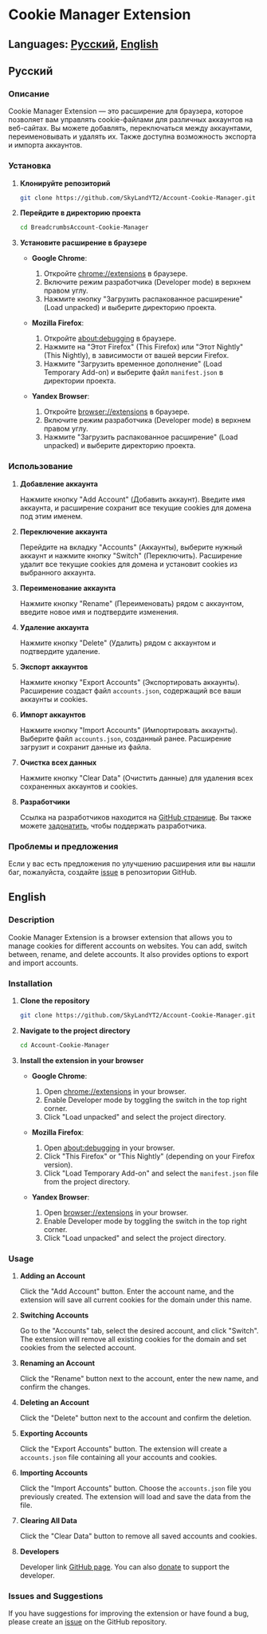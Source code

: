 
# Cookie Manager Extension

## Languages: [Русский](#русский), [English](#english)

## Русский

### Описание

Cookie Manager Extension — это расширение для браузера, которое позволяет вам управлять cookie-файлами для различных аккаунтов на веб-сайтах. Вы можете добавлять, переключаться между аккаунтами, переименовывать и удалять их. Также доступна возможность экспорта и импорта аккаунтов.

### Установка

1. **Клонируйте репозиторий**

   ```bash
   git clone https://github.com/SkyLandYT2/Account-Cookie-Manager.git
   ```

2. **Перейдите в директорию проекта**

   ```bash
   cd BreadcrumbsAccount-Cookie-Manager
   ```

3. **Установите расширение в браузере**

   - **Google Chrome**:
     1. Откройте [chrome://extensions](chrome://extensions) в браузере.
     2. Включите режим разработчика (Developer mode) в верхнем правом углу.
     3. Нажмите кнопку "Загрузить распакованное расширение" (Load unpacked) и выберите директорию проекта.

   - **Mozilla Firefox**:
     1. Откройте [about:debugging](about:debugging) в браузере.
     2. Нажмите на "Этот Firefox" (This Firefox) или "Этот Nightly" (This Nightly), в зависимости от вашей версии Firefox.
     3. Нажмите "Загрузить временное дополнение" (Load Temporary Add-on) и выберите файл `manifest.json` в директории проекта.

   - **Yandex Browser**:
     1. Откройте [browser://extensions](browser://extensions) в браузере.
     2. Включите режим разработчика (Developer mode) в верхнем правом углу.
     3. Нажмите "Загрузить распакованное расширение" (Load unpacked) и выберите директорию проекта.

### Использование

1. **Добавление аккаунта**

   Нажмите кнопку "Add Account" (Добавить аккаунт). Введите имя аккаунта, и расширение сохранит все текущие cookies для домена под этим именем.

2. **Переключение аккаунта**

   Перейдите на вкладку "Accounts" (Аккаунты), выберите нужный аккаунт и нажмите кнопку "Switch" (Переключить). Расширение удалит все текущие cookies для домена и установит cookies из выбранного аккаунта.

3. **Переименование аккаунта**

   Нажмите кнопку "Rename" (Переименовать) рядом с аккаунтом, введите новое имя и подтвердите изменения.

4. **Удаление аккаунта**

   Нажмите кнопку "Delete" (Удалить) рядом с аккаунтом и подтвердите удаление.

5. **Экспорт аккаунтов**

   Нажмите кнопку "Export Accounts" (Экспортировать аккаунты). Расширение создаст файл `accounts.json`, содержащий все ваши аккаунты и cookies.

6. **Импорт аккаунтов**

   Нажмите кнопку "Import Accounts" (Импортировать аккаунты). Выберите файл `accounts.json`, созданный ранее. Расширение загрузит и сохранит данные из файла.

7. **Очистка всех данных**

   Нажмите кнопку "Clear Data" (Очистить данные) для удаления всех сохраненных аккаунтов и cookies.

8. **Разработчики**

   Ссылка на разработчиков находится на [GitHub странице](https://github.com/SkyLandYT2). Вы также можете [задонатить](https://www.donationalerts.com/c/skylandyt), чтобы поддержать разработчика.

### Проблемы и предложения

Если у вас есть предложения по улучшению расширения или вы нашли баг, пожалуйста, создайте [issue](https://github.com/SkyLandYT2/Account-Cookie-Manager/issues) в репозитории GitHub.


## English

### Description

Cookie Manager Extension is a browser extension that allows you to manage cookies for different accounts on websites. You can add, switch between, rename, and delete accounts. It also provides options to export and import accounts.

### Installation

1. **Clone the repository**

   ```bash
   git clone https://github.com/SkyLandYT2/Account-Cookie-Manager.git
   ```

2. **Navigate to the project directory**

   ```bash
   cd Account-Cookie-Manager
   ```

3. **Install the extension in your browser**

   - **Google Chrome**:
     1. Open [chrome://extensions](chrome://extensions) in your browser.
     2. Enable Developer mode by toggling the switch in the top right corner.
     3. Click "Load unpacked" and select the project directory.

   - **Mozilla Firefox**:
     1. Open [about:debugging](about:debugging) in your browser.
     2. Click "This Firefox" or "This Nightly" (depending on your Firefox version).
     3. Click "Load Temporary Add-on" and select the `manifest.json` file from the project directory.

   - **Yandex Browser**:
     1. Open [browser://extensions](browser://extensions) in your browser.
     2. Enable Developer mode by toggling the switch in the top right corner.
     3. Click "Load unpacked" and select the project directory.

### Usage

1. **Adding an Account**

   Click the "Add Account" button. Enter the account name, and the extension will save all current cookies for the domain under this name.

2. **Switching Accounts**

   Go to the "Accounts" tab, select the desired account, and click "Switch". The extension will remove all existing cookies for the domain and set cookies from the selected account.

3. **Renaming an Account**

   Click the "Rename" button next to the account, enter the new name, and confirm the changes.

4. **Deleting an Account**

   Click the "Delete" button next to the account and confirm the deletion.

5. **Exporting Accounts**

   Click the "Export Accounts" button. The extension will create a `accounts.json` file containing all your accounts and cookies.

6. **Importing Accounts**

   Click the "Import Accounts" button. Choose the `accounts.json` file you previously created. The extension will load and save the data from the file.

7. **Clearing All Data**

   Click the "Clear Data" button to remove all saved accounts and cookies.

8. **Developers**

   Developer link [GitHub page](https://github.com/SkyLandYT2). You can also [donate](https://www.donationalerts.com/c/skylandyt) to support the developer.

### Issues and Suggestions

If you have suggestions for improving the extension or have found a bug, please create an [issue](https://github.com/SkyLandYT2/Account-Cookie-Manager/issues) on the GitHub repository.

